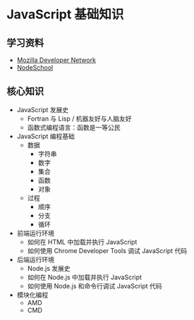 # JavaScript 基础知识

## 学习资料

- [Mozilla Developer Network](https://developer.mozilla.org/en-US/docs/Web/JavaScript)
- [NodeSchool](http://nodeschool.io/zh-cn/#workshoppers)

## 核心知识

- JavaScript 发展史
  - Fortran 与 Lisp / 机器友好与人脑友好
  - 函数式编程语言：函数是一等公民
- JavaScript 编程基础
  - 数据
    - 字符串
    - 数字
    - 集合
    - 函数
    - 对象
  - 过程
    - 顺序
    - 分支
    - 循环
- 前端运行环境
  - 如何在 HTML 中加载并执行 JavaScript
  - 如何使用 Chrome Developer Tools 调试 JavaScript 代码
- 后端运行环境
  - Node.js 发展史
  - 如何在 Node.js 中加载并执行 JavaScript
  - 如何使用 Node.js 和命令行调试 JavaScript 代码
- 模块化编程
  - AMD
  - CMD

